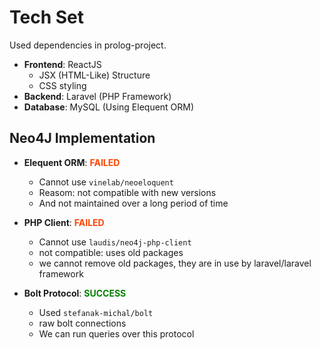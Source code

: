 # Tech Set

Used dependencies in prolog-project.

- **Frontend**: ReactJS
    - JSX (HTML-Like) Structure
    - CSS styling
- **Backend**: Laravel (PHP Framework)
- **Database**: MySQL (Using Elequent ORM)

## Neo4J Implementation

- **Elequent ORM**: <span style="color: orangered; font-weight: bold">FAILED</span>
    - Cannot use `vinelab/neoeloquent`
    - Reasom: not compatible with new versions
    - And not maintained over a long period of time

- **PHP Client**: <span style="color: orangered; font-weight: bold">FAILED</span>
  - Cannot use `laudis/neo4j-php-client`
  - not compatible: uses old packages
  - we cannot remove old packages, they are in use by laravel/laravel framework

- **Bolt Protocol**: <span style="color: green; font-weight: bold">SUCCESS</span>
  - Used `stefanak-michal/bolt`
  - raw bolt connections
  - We can run queries over this protocol

